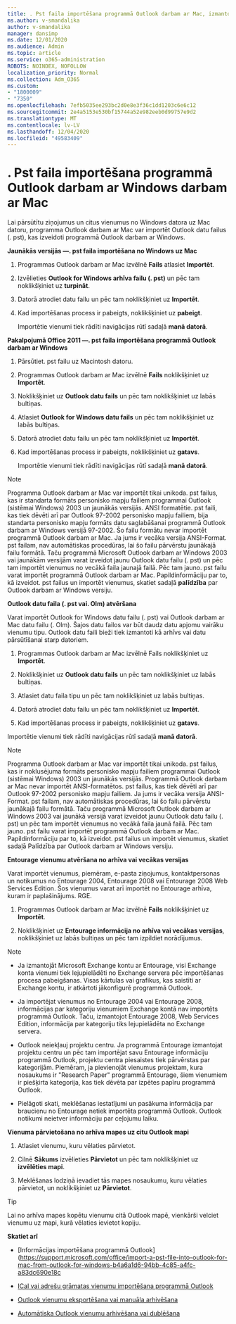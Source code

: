 ```yaml
---
title: . Pst faila importēšana programmā Outlook darbam ar Mac, izmantojot programmu Outlook darbam ar Windows
ms.author: v-smandalika
author: v-smandalika
manager: dansimp
ms.date: 12/01/2020
ms.audience: Admin
ms.topic: article
ms.service: o365-administration
ROBOTS: NOINDEX, NOFOLLOW
localization_priority: Normal
ms.collection: Adm_O365
ms.custom:
- "1800009"
- "7350"
ms.openlocfilehash: 7efb5035ee293bc2d0e8e3f36c1dd1203c6e6c12
ms.sourcegitcommit: 2e4a5153e530bf15744a52e982eeb0d99757e9d2
ms.translationtype: MT
ms.contentlocale: lv-LV
ms.lasthandoff: 12/04/2020
ms.locfileid: "49583409"
---
```

# <a name="import-a-pst-file-from-outlook-for-windows-to-outlook-for-mac"></a>. Pst faila importēšana programmā Outlook darbam ar Windows darbam ar Mac 

Lai pārsūtītu ziņojumus un citus vienumus no Windows datora uz Mac datoru, programma Outlook darbam ar Mac var importēt Outlook datu failus (. pst), kas izveidoti programmā Outlook darbam ar Windows.

**Jaunākās versijās —. pst faila importēšana no Windows uz Mac**

1. Programmas Outlook darbam ar Mac izvēlnē **Fails** atlasiet **Importēt**.

2. Izvēlieties **Outlook for Windows arhīva failu (. pst)** un pēc tam noklikšķiniet uz **turpināt**.

3. Datorā atrodiet datu failu un pēc tam noklikšķiniet uz **Importēt**.

4. Kad importēšanas process ir pabeigts, noklikšķiniet uz **pabeigt**.

   Importētie vienumi tiek rādīti navigācijas rūtī sadaļā **manā datorā**.


**Pakalpojumā Office 2011 —. pst faila importēšana programmā Outlook darbam ar Windows**

1. Pārsūtiet. pst failu uz Macintosh datoru.

2. Programmas Outlook darbam ar Mac izvēlnē **Fails** noklikšķiniet uz **Importēt**.

3. Noklikšķiniet uz **Outlook datu fails** un pēc tam noklikšķiniet uz labās bultiņas.

4. Atlasiet **Outlook for Windows datu fails** un pēc tam noklikšķiniet uz labās bultiņas.

5. Datorā atrodiet datu failu un pēc tam noklikšķiniet uz **Importēt**.

6. Kad importēšanas process ir pabeigts, noklikšķiniet uz **gatavs**.

   Importētie vienumi tiek rādīti navigācijas rūtī sadaļā **manā datorā**.

> [!NOTE]
> Programma Outlook darbam ar Mac var importēt tikai unikoda. pst failus, kas ir standarta formāts personisko mapju failiem programmai Outlook (sistēmai Windows) 2003 un jaunākās versijās. ANSI formatētie. pst faili, kas tiek dēvēti arī par Outlook 97-2002 personisko mapju failiem, bija standarta personisko mapju formāts datu saglabāšanai programmā Outlook darbam ar Windows versijā 97-2002. Šo failu formātu nevar importēt programmā Outlook darbam ar Mac. Ja jums ir vecāka versija ANSI-Format. pst failam, nav automātiskas procedūras, lai šo failu pārvērstu jaunākajā failu formātā. Taču programmā Microsoft Outlook darbam ar Windows 2003 vai jaunākām versijām varat izveidot jaunu Outlook datu failu (. pst) un pēc tam importēt vienumus no vecākā faila jaunajā failā. Pēc tam jauno. pst failu varat importēt programmā Outlook darbam ar Mac. Papildinformāciju par to, kā izveidot. pst failus un importēt vienumus, skatiet sadaļā **palīdzība** par Outlook darbam ar Windows versiju.

**Outlook datu faila (. pst vai. Olm) atvēršana**

Varat importēt Outlook for Windows datu failu (. pst) vai Outlook darbam ar Mac datu failu (. Olm). Šajos datu failos var būt daudz datu apjomu vairāku vienumu tipu. Outlook datu faili bieži tiek izmantoti kā arhīvs vai datu pārsūtīšanai starp datoriem.

1. Programmas Outlook darbam ar Mac izvēlnē Fails noklikšķiniet uz **Importēt**.

2. Noklikšķiniet uz **Outlook datu fails** un pēc tam noklikšķiniet uz labās bultiņas.

3. Atlasiet datu faila tipu un pēc tam noklikšķiniet uz labās bultiņas.

4. Datorā atrodiet datu failu un pēc tam noklikšķiniet uz **Importēt**.

5. Kad importēšanas process ir pabeigts, noklikšķiniet uz **gatavs**.

Importētie vienumi tiek rādīti navigācijas rūtī sadaļā **manā datorā**.

> [!NOTE]
> Programma Outlook darbam ar Mac var importēt tikai unikoda. pst failus, kas ir noklusējuma formāts personisko mapju failiem programmai Outlook (sistēmai Windows) 2003 un jaunākās versijās. Programmā Outlook darbam ar Mac nevar importēt ANSI-formatētos. pst failus, kas tiek dēvēti arī par Outlook 97-2002 personisko mapju failiem. Ja jums ir vecāka versija ANSI-Format. pst failam, nav automātiskas procedūras, lai šo failu pārvērstu jaunākajā failu formātā. Taču programmā Microsoft Outlook darbam ar Windows 2003 vai jaunākā versijā varat izveidot jaunu Outlook datu failu (. pst) un pēc tam importēt vienumus no vecākā faila jaunā failā. Pēc tam jauno. pst failu varat importēt programmā Outlook darbam ar Mac. Papildinformāciju par to, kā izveidot. pst failus un importēt vienumus, skatiet sadaļā Palīdzība par Outlook darbam ar Windows versiju. 

**Entourage vienumu atvēršana no arhīva vai vecākas versijas**

Varat importēt vienumus, piemēram, e-pasta ziņojumus, kontaktpersonas un notikumus no Entourage 2004, Entourage 2008 vai Entourage 2008 Web Services Edition. Šos vienumus varat arī importēt no Entourage arhīva, kuram ir paplašinājums. RGE.

1. Programmas Outlook darbam ar Mac izvēlnē **Fails** noklikšķiniet uz **Importēt**.

2. Noklikšķiniet uz **Entourage informācija no arhīva vai vecākas versijas**, noklikšķiniet uz labās bultiņas un pēc tam izpildiet norādījumus.

> [!NOTE]
- Ja izmantojāt Microsoft Exchange kontu ar Entourage, visi Exchange konta vienumi tiek lejupielādēti no Exchange servera pēc importēšanas procesa pabeigšanas. Visas kārtulas vai grafikus, kas saistīti ar Exchange kontu, ir atkārtoti jākonfigurē programmā Outlook.

- Ja importējat vienumus no Entourage 2004 vai Entourage 2008, informācijas par kategoriju vienumiem Exchange kontā nav importēts programmā Outlook. Taču, izmantojot Entourage 2008, Web Services Edition, informācija par kategoriju tiks lejupielādēta no Exchange servera.

- Outlook neiekļauj projektu centru. Ja programmā Entourage izmantojat projektu centru un pēc tam importējat savu Entourage informāciju programmā Outlook, projektu centra piesaistes tiek pārvērstas par kategorijām. Piemēram, ja pievienojāt vienumus projektam, kura nosaukums ir "Research Paper" programmā Entourage, šiem vienumiem ir piešķirta kategorija, kas tiek dēvēta par izpētes papīru programmā Outlook.

- Pielāgoti skati, meklēšanas iestatījumi un pasākuma informācija par braucienu no Entourage netiek importēta programmā Outlook. Outlook notikumi neietver informāciju par ceļojumu laiku.

**Vienuma pārvietošana no arhīva mapes uz citu Outlook mapi**

1. Atlasiet vienumu, kuru vēlaties pārvietot.

2. Cilnē **Sākums** izvēlieties **Pārvietot** un pēc tam noklikšķiniet uz **izvēlēties mapi**.

3. Meklēšanas lodziņā ievadiet tās mapes nosaukumu, kuru vēlaties pārvietot, un noklikšķiniet uz **Pārvietot**.

> [!TIP]
> Lai no arhīva mapes kopētu vienumu citā Outlook mapē, vienkārši velciet vienumu uz mapi, kurā vēlaties ievietot kopiju.

**Skatiet arī**

- [Informācijas importēšana programmā Outlook] (https://support.microsoft.com/office/import-a-pst-file-into-outlook-for-mac-from-outlook-for-windows-b4a6a1d6-94bb-4c85-a4fc-a83dc690e18c

- [ICal vai adrešu grāmatas vienumu importēšana programmā Outlook](https://support.microsoft.com/office/import-ical-or-address-book-items-into-outlook-for-mac-0450a248-6a40-4f84-ba9c-6c545bc11639)


- [Outlook vienumu eksportēšana vai manuāla arhivēšana](https://support.microsoft.com/office/export-items-to-an-archive-file-in-outlook-for-mac-281a62bf-cc42-46b1-9ad5-6bda80ca3106)

- [Automātiska Outlook vienumu arhivēšana vai dublēšana](https://support.microsoft.com/office/automatically-archive-or-back-up-outlook-for-mac-items-441fcce5-2262-4b64-ac8c-fa949df989f5)
